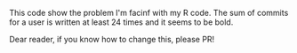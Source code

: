 This code show the problem I'm facinf with my R code.
The sum of commits for a user is written at least 24 times
and it seems to be bold.

Dear reader, if you know how to change this, please PR!
